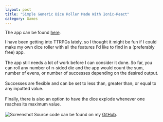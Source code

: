 ```yaml
---
layout: post
title: "Simple Generic Dice Roller Made With Ionic-React"
category: Games
---
```

The app can be found [here](https://nyuriumuri.github.io/DiceRoller/).

I have been getting into TTRPGs lately, so I thought it might be fun if I could make my own dice roller with all the features I'd like to find in a (preferably free) app.
\
\
The app still needs a lot of work before I can consider it done. So far, you can roll any number of n-sided die and the app would count the sum, number of evens, or number of successes depending on the desired output. \
\
Successes are flexible and can be set to less than, greater than, or equal to any inputted value. \
\
Finally, there is also an option to have the dice explode whenever one reaches its maximum value.
\
\
![Screenshot]({{site.baseurl}}/assets/images/DiceRoller/Screenshot_1.png)
Source code can be found on my [GitHub](https://github.com/nyuriumuri/DiceRoller/tree/master).
